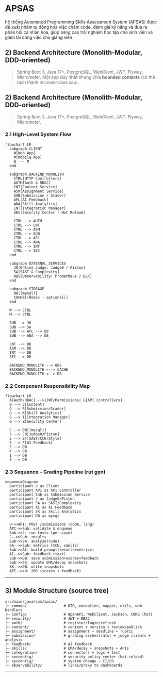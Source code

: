 # APSAS
hệ thống Automated Programming Skills Assessment System (APSAS) được đề xuất nhằm tự động hóa việc chấm code, đánh giá kỹ năng và đưa ra phản hồi cá nhân hóa, giúp nâng cao trải nghiệm học tập cho sinh viên và giảm tải công việc cho giảng viên
## 2) Backend Architecture (Monolith‑Modular, DDD‑oriented)

> Spring Boot 3, Java 17+, PostgreSQL, WebClient, JWT, Flyway, Micrometer. Một app duy nhất nhưng chia **bounded contexts** (có thể tách thành microservices sau).

## 2) Backend Architecture (Monolith-Modular, DDD-oriented)

> Spring Boot 3, Java 17+, PostgreSQL, WebClient, JWT, Flyway, Micrometer.

### 2.1 High-Level System Flow

```mermaid
flowchart LR
  subgraph CLIENT
    W[Web App]
    M[Mobile App]
    W --- M
  end

  subgraph BACKEND_MONOLITH
    CTRL[HTTP Controllers]
    AUTH[Auth & RBAC]
    CNT[Content Service]
    ASM[Assignment Service]
    SUB[Submission / Grader]
    AFL[AI Feedback]
    ANA[Skill Analytics]
    INT[Integration Manager]
    SEC[Security Center - Hot Reload]

    CTRL --> AUTH
    CTRL --> CNT
    CTRL --> ASM
    CTRL --> SUB
    CTRL --> AFL
    CTRL --> ANA
    CTRL --> INT
    CTRL --> SEC
  end

  subgraph EXTERNAL_SERVICES
    J0[Online Judge: Judge0 / Piston]
    SA[SAST & Complexity]
    OBS[Observability: Prometheus / ELK]
  end

  subgraph STORAGE
    DB[(mysql)]
    CACHE[(Redis - optional)]
  end

  W --> CTRL
  M --> CTRL

  SUB --> J0
  SUB --> SA
  SUB --> AFL --> DB
  SUB --> ANA --> DB

  CNT --> DB
  ASM --> DB
  INT --> DB
  SEC --> DB

  BACKEND_MONOLITH --> OBS
  BACKEND_MONOLITH <--> CACHE
  BACKEND_MONOLITH <--> DB

```

### 2.2 Component Responsibility Map

```mermaid
flowchart LR
  A[Auth/RBAC] -->|JWT/Permissions| G[API Controllers]
  G --> C[Content]
  G --> S[Submission/Grader]
  G --> K[Skill Analytics]
  G --> I[Integration Manager]
  G --> Z[Security Center]

  C --> DB[(mysql)]
  S --> J0[Judge0/Piston]
  S --> ST[SAST/CCN/Style]
  S --> F[AI Feedback]
  F --> DB
  K --> DB
  I --> DB
  Z --> DB
```

### 2.3 Sequence – Grading Pipeline (rút gọn)

```mermaid
sequenceDiagram
  participant U as Client
  participant API as API Controller
  participant Sub as Submission Service
  participant J as Judge0/Piston
  participant SA as SAST/Complexity
  participant AI as AI Feedback
  participant SK as Skill Analytics
  participant DB as mysql

  U->>API: POST /submissions (code, lang)
  API->>Sub: validate & enqueue
  Sub->>J: run tests (per-case)
  J-->>Sub: results
  Sub->>SA: analyze(code)
  SA-->>Sub: metrics (CCN, smells)
  Sub->>AI: build prompt(results+metrics)
  AI-->>Sub: feedback (text)
  Sub->>DB: save submission+scores+feedback
  Sub->>SK: update EMA/decay snapshots
  SK-->>DB: write snapshots
  API-->>U: 200 (scores + feedback)
```

---

## 3) Module Structure (source tree)

```text
src/main/java/com/apsas/
├─ common/                 # DTO, exception, mapper, utils, web handlers
├─ config/                 # OpenAPI, WebClient, Jackson, CORS (hot)
├─ security/               # JWT + RBAC
├─ auth/                   # register/login/refresh
├─ content/                # content + version + review/publish
├─ assignment/             # assignment + deadline + rubric
├─ submission/             # grading orchestrator + judge clients + analysis
├─ feedback/               # AI feedback
├─ skills/                 # EMA/decay + snapshots + APIs
├─ integration/            # connectors + logs + test
├─ secconfig/              # security policy center (hot-reload)
├─ sysconfig/              # system change → CI/CD
└─ observability/          # links/proxy to dashboards
```

---
